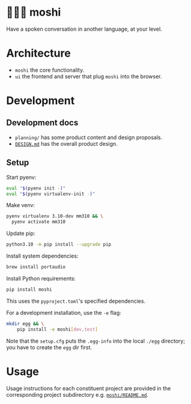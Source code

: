 # 🧑💬🤖 moshi
Have a spoken conversation in another language, at your level.

# Architecture
- `moshi` the core functionality.
- `ui` the frontend and server that plug `moshi` into the browser.

# Development

## Development docs
- `planning/` has some product content and design proposals.
- [`DESIGN.md`](DESIGN.md) has the overall product design.

## Setup

Start pyenv:
```sh
eval "$(pyenv init -)"
eval "$(pyenv virtualenv-init -)"
```

Make venv:
```sh
pyenv virtualenv 3.10-dev mm310 && \
  pyenv activate mm310
```

Update pip:
```sh
python3.10 -m pip install --upgrade pip
```

Install system dependencies:
```sh
brew install portaudio
```

Install Python requirements:
```sh
pip install moshi
```
This uses the `pyproject.toml`'s specified dependencies.

For a development installation, use the `-e` flag:
```sh
mkdir egg && \
    pip install -e moshi[dev,test]
```
Note that the `setup.cfg` puts the `.egg-info` into the local `./egg` directory; you have to create the `egg` dir first.

# Usage
Usage instructions for each constituent project are provided in the corresponding project subdirectory e.g.
[`moshi/README.md`](moshi/README.md).
